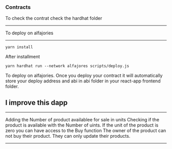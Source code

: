 

### Contracts
To check the contrat check the hardhat folder

***
To deploy on alfajories 
***
```
yarn install
```
After installment 

```
yarn hardhat run --network alfajores scripts/deploy.js
```
To deploy on alfajories. Once you deploy your contract it will automatically store your deploy address and abi in abi folder in your react-app frontend folder.

## I improve this dapp 
***
Adding the Number of product availablee for sale in units
Checking if the product is available with the Number of uints. If the unit of the product is zero you can have access to the Buy function
The owner of the product can not buy their product. They can only update their products.
***
